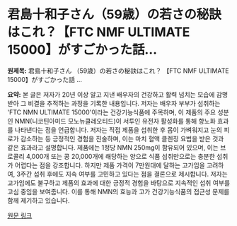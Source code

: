 # 君島十和子さん（59歳）の若さの秘訣はこれ？【FTC NMF ULTIMATE 15000】がすごかった話…

**원제목:** 君島十和子さん （59歳）の若さの秘訣はこれ？ 【FTC NMF ULTIMATE 15000】がすごかった話 ...

**요약:** 본 글은 저자가 20년 이상 알고 지낸 배우자의 건강하고 활력 넘치는 모습에 감명받아 그 비결을 추적하는 과정을 기록한 내용입니다.  저자는 배우자 부부가 섭취하는 'FTC NMN ULTIMATE 15000'이라는 건강기능식품에 주목하며,  이 제품의 주요 성분인 NMN(니코틴아미드 모노뉴클레오티드)이  서투인 유전자 활성화를 통해 항노화 효과를 나타낸다는 점을 언급합니다. 저자는 직접 제품을 섭취한 후 몸이 가벼워지고 눈의 피로가 감소하는 등 긍정적인 경험을  진술하며,  이는 마치 혈액 클렌징 요법을 받은 것과 같은 효과라고 설명합니다. 제품에는 1정당 NMN 250mg이 함유되어 있으며, 이는 브로콜리 4,000개 또는  콩 20,000개에 해당하는 양으로 식품 섭취만으로는 충분한 섭취가 어렵다는 점을 강조합니다.  하지만 제품 가격이 7만원대에 달하는 고가임을 고려하여,  3주간 섭취 후에도 지속 여부를 고민하고 있다는 점을  결론으로 제시합니다.  저자는  고가임에도 불구하고 제품의 효과에 대한 긍정적 경험을 바탕으로  지속적인 섭취 여부를 고심 중임을 보여줍니다.  이를 통해 NMN의 효능과 고가 건강기능식품의 접근성 문제를  함께 제기하고 있습니다.

[원문 링크](https://baila.hpplus.jp/editor/article/72225)
